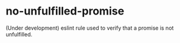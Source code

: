 # no-unfulfilled-promise
(Under development) eslint rule used to verify that a promise is not unfulfilled.
